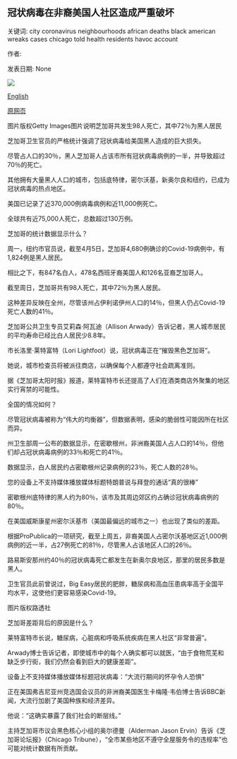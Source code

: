 ## 冠状病毒在非裔美国人社区造成严重破坏

关键词: city coronavirus neighbourhoods african deaths black american wreaks cases chicago told health residents havoc account

作者: 

发表日期: None

![](https://ichef.bbci.co.uk/news/1024/branded_news/3D80/production/_111644751_gettyimages-1216275983.jpg)

[English](Coronavirus%20wreaks%20havoc%20in%20African%20American%20neighbourhoods.md)

[原网页](https://www.bbc.com/news/world-us-canada-52194018)

图片版权Getty Images图片说明芝加哥共发生98人死亡，其中72％为黑人居民

芝加哥卫生官员的严格统计强调了冠状病毒给美国黑人造成的巨大损失。

尽管占人口的30％，黑人芝加哥人占该市所有冠状病毒病例的一半，并导致超过70％的死亡。

其他拥有大量黑人人口的城市，包括底特律，密尔沃基，新奥尔良和纽约，已成为冠状病毒的热点地区。

美国已记录了近370,000例病毒病例和近11,000例死亡。

全球共有近75,000人死亡，总数超过130万例。

芝加哥的统计数据显示什么？

周一，纽约市官员说，截至4月5日，芝加哥4,680例确诊的Covid-19病例中，有1,824例是黑人居民。

相比之下，有847名白人，478名西班牙裔美国人和126名亚裔芝加哥人。

截至周日，芝加哥共有98人死亡，其中72％为黑人居民。

这种差异反映在全州，尽管该州占伊利诺伊州人口的14％，但黑人仍占Covid-19死亡人数的41％。

芝加哥公共卫生专员艾莉森·阿瓦迪（Allison Arwady）告诉记者，黑人城市居民的平均寿命已经比白人居民少8.8年。

市长洛里·莱特富特（Lori Lightfoot）说，冠状病毒正在“摧毁黑色芝加哥”。

她说，城市检查员将被派往商店，以确保每个人都遵守社会疏离准则。

据《芝加哥太阳时报》报道，莱特富特市长还提高了人们在酒类商店外聚集的地区实行宵禁的可能性。

全国的情况如何？

尽管冠状病毒被称为“伟大的均衡器”，但数据表明，感染的脆弱性可能因所在社区而异。

州卫生部周一公布的数据显示，在密歇根州，非洲裔美国人占人口的14％，但他们却占冠状病毒病例的33％和死亡的41％。

数据显示，白人居民约占密歇根州记录病例的23％，死亡人数的28％。

您的设备上不支持媒体播放媒体标题特朗普说与拜登的通话“真的很棒”

密歇根州底特律的黑人约为80％，该市及其周边郊区约占确诊冠状病毒病例的80％。

在美国威斯康星州密尔沃基市（美国最偏远的城市之一）也出现了类似的差距。

根据ProPublica的一项研究，截至上周五，非裔美国人占密尔沃基地区近1,000例病例的近一半，占27例死亡的81％，尽管黑人占该地区人口的26％。

路易斯安那州约40％的冠状病毒死亡都发生在新奥尔良地区，那里的居民多数是黑人。

卫生官员此前曾说过，Big Easy居民的肥胖，糖尿病和高血压患病率高于全国平均水平，这使他们更容易感染Covid-19。

图片版权路透社

芝加哥差距背后的原因是什么？

莱特富特市长说，糖尿病，心脏病和呼吸系统疾病在黑人社区“非常普遍”。

Arwady博士告诉记者，即使城市中的每个人确实都可以就医，“由于食物荒芜和缺乏步行街，我们仍然会看到巨大的健康差距”。

设备上不支持媒体播放媒体标题冠状病毒：“大流行期间的怀孕令人恐惧”

正在美国弗吉尼亚州竞选国会议员的非洲裔美国医生卡梅隆·韦伯博士告诉BBC新闻，大流行加剧了美国种族和经济差异。

他说：“这确实暴露了我们社会的断层线。”

主持芝加哥市议会黑色核心小组的奥尔德曼（Alderman Jason Ervin）告诉《芝加哥论坛报》（Chicago Tribune），“全市某些地区不遵守全屋服务令的违规率”也可能对统计数据有所贡献。
